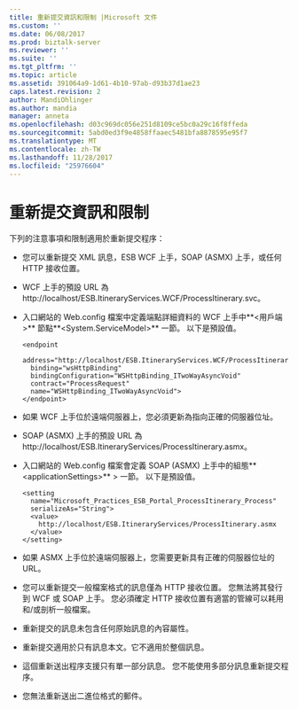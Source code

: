 ```yaml
---
title: 重新提交資訊和限制 |Microsoft 文件
ms.custom: ''
ms.date: 06/08/2017
ms.prod: biztalk-server
ms.reviewer: ''
ms.suite: ''
ms.tgt_pltfrm: ''
ms.topic: article
ms.assetid: 391064a9-1d61-4b10-97ab-d93b37d1ae23
caps.latest.revision: 2
author: MandiOhlinger
ms.author: mandia
manager: anneta
ms.openlocfilehash: d03c969dc056e251d8109ce5bc0a29c16f8ffeda
ms.sourcegitcommit: 5abd0ed3f9e4858ffaaec5481bfa8878595e95f7
ms.translationtype: MT
ms.contentlocale: zh-TW
ms.lasthandoff: 11/28/2017
ms.locfileid: "25976604"
---
```

# <a name="resubmission-notes-and-restrictions"></a>重新提交資訊和限制
下列的注意事項和限制適用於重新提交程序：  
  
-   您可以重新提交 XML 訊息，ESB WCF 上手，SOAP (ASMX) 上手，或任何 HTTP 接收位置。  
  
-   WCF 上手的預設 URL 為 http://localhost/ESB.ItineraryServices.WCF/ProcessItinerary.svc。  
  
-   入口網站的 Web.config 檔案中定義端點詳細資料的 WCF 上手中**\<用戶端\>** 節點**\<System.ServiceModel\>** 一節。 以下是預設值。  
  
    ```  
    <endpoint  
      address="http://localhost/ESB.ItineraryServices.WCF/ProcessItinerary.svc"  
      binding="wsHttpBinding"  
      bindingConfiguration="WSHttpBinding_ITwoWayAsyncVoid"  
      contract="ProcessRequest"   
      name="WSHttpBinding_ITwoWayAsyncVoid">                  
    </endpoint>  
    ```  
  
-   如果 WCF 上手位於遠端伺服器上，您必須更新為指向正確的伺服器位址。  
  
-   SOAP (ASMX) 上手的預設 URL 為 http://localhost/ESB.ItineraryServices/ProcessItinerary.asmx。  
  
-   入口網站的 Web.config 檔案會定義 SOAP (ASMX) 上手中的組態**\<applicationSettings\>** > 一節。 以下是預設值。  
  
    ```  
    <setting   
      name="Microsoft_Practices_ESB_Portal_ProcessItinerary_Process"  
      serializeAs="String">  
      <value>  
        http://localhost/ESB.ItineraryServices/ProcessItinerary.asmx  
      </value>  
    </setting>  
    ```  
  
-   如果 ASMX 上手位於遠端伺服器上，您需要更新具有正確的伺服器位址的 URL。  
  
-   您可以重新提交一般檔案格式的訊息僅為 HTTP 接收位置。 您無法將其發行到 WCF 或 SOAP 上手。 您必須確定 HTTP 接收位置有適當的管線可以耗用和/或剖析一般檔案。  
  
-   重新提交的訊息未包含任何原始訊息的內容屬性。  
  
-   重新提交適用於只有訊息本文。它不適用於整個訊息。  
  
-   這個重新送出程序支援只有單一部分訊息。 您不能使用多部分訊息重新提交程序。  
  
-   您無法重新送出二進位格式的郵件。